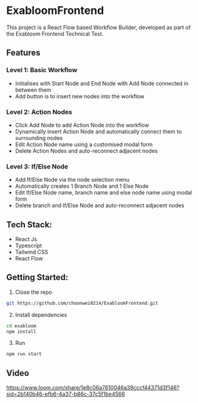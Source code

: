 # ExabloomFrontend

This project is a React Flow based Workflow Builder, developed as part of the Exabloom Frontend Technical Test.

## Features

### Level 1: Basic Workflow
- Initialises with Start Node and End Node with Add Node connected in between them
- Add button is to insert new nodes into the workflow

### Level 2: Action Nodes
- Click Add Node to add Action Node into the workflow
- Dynamically insert Action Node and automatically connect them to surrounding nodes
- Edit Action Node name using a customised modal form
- Delete Action Nodes and auto-reconnect adjacent nodes

### Level 3: If/Else Node
- Add If/Else Node via the node selection menu
- Automatically creates 1 Branch Node and 1 Else Node
- Edit If/Else Node name, branch name and else node name using modal form
- Delete branch and If/Else Node and auto-reconnect adjacent nodes

## Tech Stack:
- React Js
- Typescript
- Tailwind CSS
- React Flow

## Getting Started:
1. Close the repo
```bash
git https://github.com/choonwei0214/ExabloomFrontend.git
```

2. Install dependencies
```bash
cd exabloom
npm install
```

3. Run
```bash
npm run start
```

## Video
https://www.loom.com/share/1e8c06a7610046a39cccf44371d3f146?sid=2b140b46-efb6-4a37-b86c-37c5f1be4566